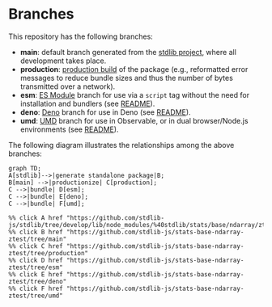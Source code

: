 <!--

@license Apache-2.0

Copyright (c) 2022 The Stdlib Authors.

Licensed under the Apache License, Version 2.0 (the "License");
you may not use this file except in compliance with the License.
You may obtain a copy of the License at

    http://www.apache.org/licenses/LICENSE-2.0

Unless required by applicable law or agreed to in writing, software
distributed under the License is distributed on an "AS IS" BASIS,
WITHOUT WARRANTIES OR CONDITIONS OF ANY KIND, either express or implied.
See the License for the specific language governing permissions and
limitations under the License.

-->

# Branches

This repository has the following branches:

-   **main**: default branch generated from the [stdlib project][stdlib-url], where all development takes place.
-   **production**: [production build][production-url] of the package (e.g., reformatted error messages to reduce bundle sizes and thus the number of bytes transmitted over a network).
-   **esm**: [ES Module][esm-url] branch for use via a `script` tag without the need for installation and bundlers (see [README][esm-readme]).
-   **deno**: [Deno][deno-url] branch for use in Deno (see [README][deno-readme]).
-   **umd**: [UMD][umd-url] branch for use in Observable, or in dual browser/Node.js environments (see [README][umd-readme]).

The following diagram illustrates the relationships among the above branches:

```mermaid
graph TD;
A[stdlib]-->|generate standalone package|B;
B[main] -->|productionize| C[production];
C -->|bundle| D[esm];
C -->|bundle| E[deno];
C -->|bundle| F[umd];

%% click A href "https://github.com/stdlib-js/stdlib/tree/develop/lib/node_modules/%40stdlib/stats/base/ndarray/ztest"
%% click B href "https://github.com/stdlib-js/stats-base-ndarray-ztest/tree/main"
%% click C href "https://github.com/stdlib-js/stats-base-ndarray-ztest/tree/production"
%% click D href "https://github.com/stdlib-js/stats-base-ndarray-ztest/tree/esm"
%% click E href "https://github.com/stdlib-js/stats-base-ndarray-ztest/tree/deno"
%% click F href "https://github.com/stdlib-js/stats-base-ndarray-ztest/tree/umd"
```

[stdlib-url]: https://github.com/stdlib-js/stdlib/tree/develop/lib/node_modules/%40stdlib/stats/base/ndarray/ztest
[production-url]: https://github.com/stdlib-js/stats-base-ndarray-ztest/tree/production
[deno-url]: https://github.com/stdlib-js/stats-base-ndarray-ztest/tree/deno
[deno-readme]: https://github.com/stdlib-js/stats-base-ndarray-ztest/blob/deno/README.md
[umd-url]: https://github.com/stdlib-js/stats-base-ndarray-ztest/tree/umd
[umd-readme]: https://github.com/stdlib-js/stats-base-ndarray-ztest/blob/umd/README.md
[esm-url]: https://github.com/stdlib-js/stats-base-ndarray-ztest/tree/esm
[esm-readme]: https://github.com/stdlib-js/stats-base-ndarray-ztest/blob/esm/README.md